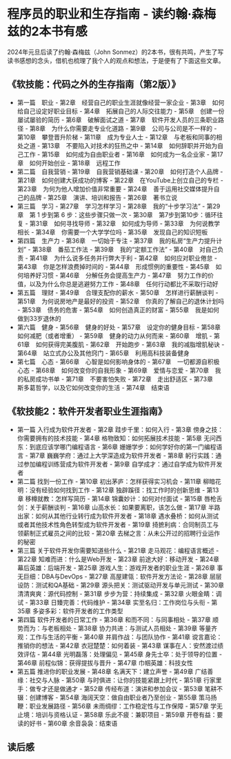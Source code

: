 # 程序员的职业和生存指南 - 读约翰·森梅兹的2本书有感

2024年元旦后读了约翰·森梅兹（John Sonmez）的2本书，很有共鸣，产生了写读书感想的念头，借机也梳理了我个人的观点和想法，于是便有了下面这些文章。

## 《软技能：代码之外的生存指南（第2版）》

- 第一篇　职业
      - 第2章　经营自己的职业生涯就像经营一家企业
      - 第3章　如何给自己设定好职业目标
      - 第4章　拓展自己的人际交往能力
      - 第5章　创建一份屡试屡验的简历
      - 第6章　破解面试之道
      - 第7章　软件开发人员的三条职业路径
      - 第8章　为什么你需要走专业化道路
      - 第9章　公司与公司是不一样的
      - 第10章　攀登晋升阶梯
      - 第11章　成为专业人士
      - 第12章　与老板和同事的相处之道
      - 第13章　不要陷入对技术的狂热之中
      - 第14章　如何辞职并开始为自己工作
      - 第15章　如何成为自由职业者
      - 第16章　如何成为一名企业家
      - 第17章　如何开始创业
      - 第18章　远程工作
- 第二篇　自我营销
      - 第19章　自我营销基础课
      - 第20章　如何打造个人品牌
      - 第21章　如何创建大获成功的博客
      - 第22章　在YouTube上创立自己的专栏
      - 第23章　为何为他人增加价值非常重要
      - 第24章　善于运用社交媒体提升自己的品牌
      - 第25章　演讲、培训和报告
      - 第26章　著书立说
- 第三篇　学习
      - 第27章　学习怎样学习
      - 第28章　我的“十步学习法”
      - 第29章　第 1 步到第 6 步：这些步骤只做一次
      - 第30章　第7步到第10步：循环往复
      - 第31章　如何寻找导师
      - 第32章　如何成为导师
      - 第33章　为何说教学相长
      - 第34章　你需要一个大学学位吗
      - 第35章　发现自己的知识短板
- 第四篇　生产力
      - 第36章　一切始于专注
      - 第37章　我的私房“生产力提升计划”
      - 第38章　番茄工作法
      - 第39章　我的“定额工作法”
      - 第40章　对自己负责
      - 第41章　为什么说多任务并行弊大于利
      - 第42章　如何应对职业倦怠
      - 第43章　你是怎样浪费掉时间的
      - 第44章　形成惯例的重要性
      - 第45章　如何培养好习惯
      - 第46章　分解任务会提高生产力
      - 第47章　努力工作的价值，以及为什么你总是逃避努力工作
      - 第48章　任何行动都比不采取行动好
- 第五篇　理财
      - 第49章　合理支配你的薪水
      - 第50章　怎样进行薪酬谈判
      - 第51章　为何说房地产是最好的投资
      - 第52章　你真的了解自己的退休计划吗
      - 第53章　债务的危害
      - 第54章　如何创造真正的财富
      - 第55章　我是如何做到33岁退休的
- 第六篇　健身
      - 第56章　健身的好处
      - 第57章　设定你的健身目标
      - 第58章　如何减肥（或者增重）
      - 第59章　健身的动力从何而来
      - 第60章　增肌
      - 第61章　如何获得完美腹肌
      - 第62章　开始跑步
      - 第63章　我的减脂增肌秘诀
      - 第64章　站立式办公及其他窍门
      - 第65章　利用高科技装备健身
- 第七篇　心态
      - 第66章　心智是如何影响身体的
      - 第67章　一切都源自积极心态
      - 第68章　如何改变你的自我形象
      - 第69章　爱情与恋爱
      - 第70章　我的私房成功书单
      - 第71章　不要害怕失败
      - 第72章　走出舒适区
      - 第73章　斯多葛哲学，以及它如何改变你的生活
      - 第74章　结束语

## 《软技能2：软件开发者职业生涯指南》

- 第一篇 入行成为软件开发者
      - 第2章 跬步千里：如何入行
      - 第3章 傍身之技：你需要拥有的技术技能
      - 第4章 格物致知：如何拓展技术技能
      - 第5章 无问西东：到底应该学哪门编程语言
      - 第6章 姗姗学步：如何学好你的第一门编程语言
      - 第7章 巍巍学府：通过上大学深造成为软件开发者
      - 第8章 躬行实践：通过参加编程训练营成为软件开发者
      - 第9章 自学成才：通过自学成为软件开发者
- 第二篇 找到一份工作
      - 第10章 初出茅庐：怎样获得实习机会
      - 第11章 柳暗花明：没有经验如何找到工作
      - 第12章 独辟蹊径：找工作时的创新思维
      - 第13章 移樽就教：怎样写简历
      - 第14章 锦囊妙计：如何对付面试
      - 第15章 唇枪舌剑：关于薪酬谈判
      - 第16章 山高水长：如果要离职，该怎么做
      - 第17章 半路出家：如何从其他行业转行成为软件开发者
      - 第18章 遇水叠桥：如何从测试或者其他技术性角色转型成为软件开发者
      - 第19章 掎摭利病：合同制员工与领薪制正式雇员之间的比较
      - 第20章 去梯之言：从未公开过的招聘行业运作的秘密
- 第三篇 关于软件开发你需要知道些什么
      - 第21章 走马观花：编程语言概述
      - 第22章 知难而进：什么是Web开发
      - 第23章 前途大好：移动开发
      - 第24章 幕后英雄：后端开发
      - 第25章 游戏人生：游戏开发者的职业生涯
      - 第26章 事无巨细：DBA与DevOps
      - 第27章 高屋建瓴：软件开发方法论
      - 第28章 层层设防：测试和QA基础
      - 第29章 源头把关：测试驱动开发与单元测试
      - 第30章 清清爽爽：源代码控制
      - 第31章 步步为营：持续集成
      - 第32章 火眼金睛：调试
      - 第33章 日臻完善：代码维护
      - 第34章 实至名归：工作岗位与头衔
      - 第35章 多姿多彩：软件开发者的工作类型
- 第四篇 软件开发者的日常工作
      - 第36章 和而不同：与同事相处
      - 第37章 顺势而为：与老板相处
      - 第38章 协力共进：与测试人员相处
      - 第39章 等量齐观：工作与生活的平衡
      - 第40章 并肩作战：与团队协作
      - 第41章 谠言嘉论：推销你的想法
      - 第42章 衣冠楚楚：如何着装
      - 第43章 谋事在人：安然渡过绩效评估
      - 第44章 光明磊落：处理偏见
      - 第45章 身先士卒：处于领导的位置
      - 第46章 前程似锦：获得提拔与晋升
      - 第47章 巾帼英雄：科技女性
- 第五篇 推进你的职业发展
      - 第48章 名满天下：建立声誉
      - 第49章 广结善缘：社交与人脉
      - 第50章 与时俱进：让你的技能紧跟上时代
      - 第51章 行家里手：做专才还是做通才
      - 第52章 传经布道：演讲和参加会议
      - 第53章 笔耕不辍：创建博客
      - 第54章 海阔天空：做自由职业者乃至创业
      - 第55章 策马扬鞭：职业发展路径
      - 第56章 未雨绸缪：工作稳定性与工作保障
      - 第57章 学无止境：培训与资格认证
      - 第58章 乐此不疲：兼职项目
      - 第59章 开卷有益：要读的好书
      - 第60章 余音袅袅：结束语

## 读后感
